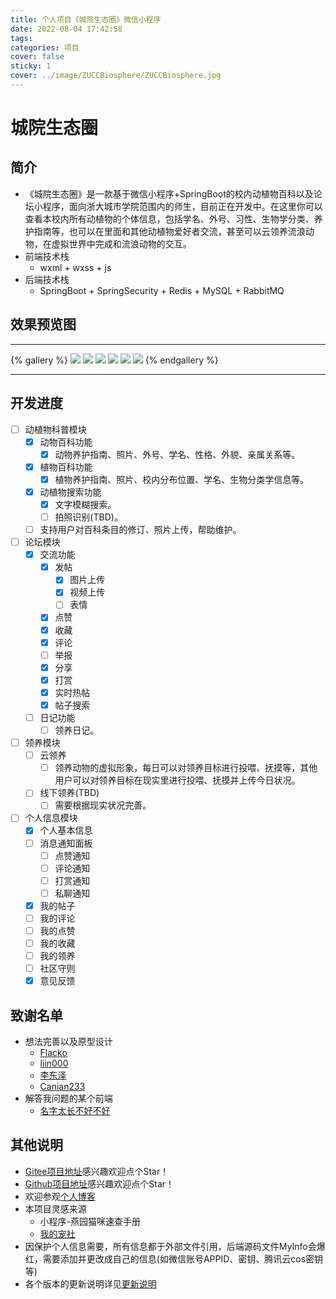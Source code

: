 ```yaml
---
title: 个人项目《城院生态圈》微信小程序
date: 2022-08-04 17:42:58
tags:
categories: 项目
cover: false
sticky: 1
cover: ../image/ZUCCBiosphere/ZUCCBiosphere.jpg
---
```

# 城院生态圈
## 简介
- 《城院生态圈》是一款基于微信小程序+SpringBoot的校内动植物百科以及论坛小程序，面向浙大城市学院范围内的师生，目前正在开发中。在这里你可以查看本校内所有动植物的个体信息，包括学名、外号、习性、生物学分类、养护指南等，也可以在里面和其他动植物爱好者交流，甚至可以云领养流浪动物，在虚拟世界中完成和流浪动物的交互。
- 前端技术栈
  - wxml + wxss + js
- 后端技术栈
  - SpringBoot + SpringSecurity + Redis + MySQL + RabbitMQ
## 效果预览图
---

{% gallery %}
![](https://tva1.sinaimg.cn/large/882a2dacly1h7bqpi6gytj20xc21cwfc.jpg)
![](https://tva1.sinaimg.cn/large/882a2dacly1h7bqxrg77sj20xc21cqcn.jpg)
![](https://tva1.sinaimg.cn/large/882a2dacly1h7bqxqyvk8j20xc21cgxl.jpg)
![](https://tva1.sinaimg.cn/large/882a2dacly1h7bqxs2jajj20xc21cwg7.jpg)
![](https://tva1.sinaimg.cn/large/882a2dacly1h7bqxrusmaj20xc21cq4j.jpg)
![](https://tva1.sinaimg.cn/large/882a2dacly1h7bqxps71yj20xc21cmyr.jpg)
{% endgallery %}

---

## 开发进度
- [ ] 动植物科普模块
   - [x] 动物百科功能
      - [x] 动物养护指南、照片、外号、学名、性格、外貌、亲属关系等。
   - [x] 植物百科功能
      - [x] 植物养护指南、照片、校内分布位置、学名、生物分类学信息等。
   - [x] 动植物搜索功能
      - [x] 文字模糊搜索。
      - [ ] 拍照识别(TBD)。
   - [ ] 支持用户对百科条目的修订、照片上传，帮助维护。
- [ ] 论坛模块
   - [x] 交流功能
      - [x] 发帖
        - [x] 图片上传
        - [x] 视频上传
        - [ ] 表情
      - [x] 点赞
      - [x] 收藏
      - [x] 评论
      - [ ] 举报
      - [x] 分享
      - [x] 打赏
      - [x] 实时热帖
      - [x] 帖子搜索
   - [ ] 日记功能
      - [ ] 领养日记。
- [ ] 领养模块
   - [ ] 云领养
      - [ ] 领养动物的虚拟形象，每日可以对领养目标进行投喂、抚摸等，其他用户可以对领养目标在现实里进行投喂、抚摸并上传今日状况。
   - [ ] 线下领养(TBD)
      - [ ] 需要根据现实状况完善。
- [ ] 个人信息模块
   - [x] 个人基本信息
   - [ ] 消息通知面板
     - [ ] 点赞通知
     - [ ] 评论通知
     - [ ] 打赏通知
     - [ ] 私聊通知
   - [x] 我的帖子
   - [ ] 我的评论
   - [ ] 我的点赞
   - [ ] 我的收藏
   - [ ] 我的领养
   - [ ] 社区守则
   - [x] 意见反馈
## 致谢名单
- 想法完善以及原型设计
  - [Flacko](https://gitee.com/FlackoH) 
  - [liin000](https://gitee.com/liin000) 
  - [李东泽](https://gitee.com/dong-ze-li) 
  - [Canian233](https://gitee.com/canian233) 
- 解答我问题的某个前端
  - [名字太长不好不好](https://blog.csdn.net/qq_53512708?type=blog)
## 其他说明
- [Gitee项目地址](https://gitee.com/katashi/zucc-biosphere-mini-program)感兴趣欢迎点个Star！
- [Github项目地址](https://github.com/Katashixz/zucc-biosphere-mini-program)感兴趣欢迎点个Star！
- 欢迎参观[个人博客](https://katashixz.github.io/)
- 本项目灵感来源
  - 小程序-燕园猫咪速查手册
  - [我的宠社](https://www.chongshe.cn/)
- 因保护个人信息需要，所有信息都于外部文件引用，后端源码文件MyInfo会爆红，需要添加并更改成自己的信息(如微信账号APPID、密钥、腾讯云cos密钥等)
- 各个版本的更新说明详见[更新说明](./VERSION.md)
